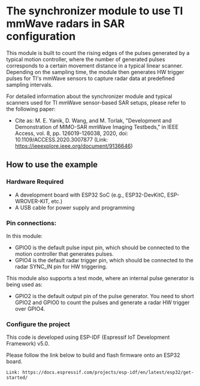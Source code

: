 # The synchronizer module to use TI mmWave radars in SAR configuration

This module is built to count the rising edges of the pulses generated by a typical motion controller, where the number of generated pulses corresponds to a certain movement distance in a typical linear scanner. Depending on the sampling time, the module then generates HW trigger pulses for TI's mmWave sensors to capture radar data at predefined sampling intervals.

For detailed information about the synchronizer module and typical scanners used for TI mmWave sensor-based SAR setups, please refer to the following paper:

* Cite as: M. E. Yanik, D. Wang, and M. Torlak, "Development and Demonstration of MIMO-SAR mmWave Imaging Testbeds," in IEEE Access, vol. 8, pp. 126019-126038, 2020, doi: 10.1109/ACCESS.2020.3007877 (Link: https://ieeexplore.ieee.org/document/9136646)

## How to use the example

### Hardware Required

* A development board with ESP32 SoC (e.g., ESP32-DevKitC, ESP-WROVER-KIT, etc.)
* A USB cable for power supply and programming

### Pin connections:
In this module:

* GPIO0 is the default pulse input pin, which should be connected to the motion controller that generates pulses.
* GPIO4 is the default radar trigger pin, which should be connected to the radar SYNC_IN pin for HW triggering.

This module also supports a test mode, where an internal pulse generator is being used as:

* GPIO2 is the default output pin of the pulse generator. You need to short GPIO2 and GPIO0 to count the pulses and generate a radar HW trigger over GPIO4.

### Configure the project
This code is developed using ESP-IDF (Espressif IoT Development Framework) v5.0.

Please follow the link below to build and flash firmware onto an ESP32 board.
```
Link: https://docs.espressif.com/projects/esp-idf/en/latest/esp32/get-started/
```
